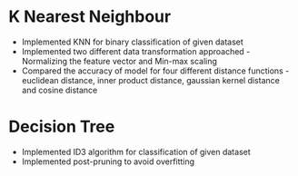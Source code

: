 # K Nearest Neighbour

- Implemented KNN for binary classification of given dataset
- Implemented two different data transformation approached - Normalizing the feature vector and Min-max scaling
- Compared the accuracy of model for four different distance functions - euclidean distance, inner product distance, gaussian kernel distance and cosine distance

# Decision Tree

- Implemented ID3 algorithm for classification of given dataset
- Implemented post-pruning to avoid overfitting
